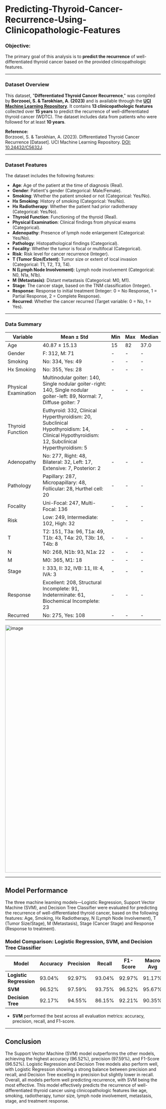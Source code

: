 # Predicting-Thyroid-Cancer-Recurrence-Using-Clinicopathologic-Features

### Objective:
The primary goal of this analysis is to **predict the recurrence** of well-differentiated thyroid cancer based on the provided clinicopathologic features.

---

### Dataset Overview
This dataset, "**Differentiated Thyroid Cancer Recurrence**," was compiled by **Borzooei, S. & Tarokhian, A. (2023)** and is available through the **[UCI Machine Learning Repository](https://doi.org/10.24432/C5632J)**. It contains **13 clinicopathologic features** collected over **15 years** to predict the recurrence of well-differentiated thyroid cancer (WDTC). The dataset includes data from patients who were followed for at least **10 years**. 

**Reference:**  
Borzooei, S. & Tarokhian, A. (2023). Differentiated Thyroid Cancer Recurrence [Dataset]. UCI Machine Learning Repository. [DOI: 10.24432/C5632J](https://doi.org/10.24432/C5632J).

---

### Dataset Features
The dataset includes the following features:

- **Age**: Age of the patient at the time of diagnosis (Real).
- **Gender**: Patient's gender (Categorical: Male/Female).
- **Smoking**: Whether the patient smoked or not (Categorical: Yes/No).
- **Hx Smoking**: History of smoking (Categorical: Yes/No).
- **Hx Radiotherapy**: Whether the patient had prior radiotherapy (Categorical: Yes/No).
- **Thyroid Function**: Functioning of the thyroid (Real).
- **Physical Examination**: Clinical findings from physical exams (Categorical).
- **Adenopathy**: Presence of lymph node enlargement (Categorical: Yes/No).
- **Pathology**: Histopathological findings (Categorical).
- **Focality**: Whether the tumor is focal or multifocal (Categorical).
- **Risk**: Risk level for cancer recurrence (Integer).
- **T (Tumor Size/Extent)**: Tumor size or extent of local invasion (Categorical: T1, T2, T3, T4).
- **N (Lymph Node Involvement)**: Lymph node involvement (Categorical: N0, N1a, N1b).
- **M (Metastasis)**: Distant metastasis (Categorical: M0, M1).
- **Stage**: The cancer stage, based on the TNM classification (Integer).
- **Response**: Response to initial treatment (Integer: 0 = No Response, 1 = Partial Response, 2 = Complete Response).
- **Recurred**: Whether the cancer recurred (Target variable: 0 = No, 1 = Yes).

---

### Data Summary


| Variable             | Mean ± Std                                                                                                                                | Min   | Max   | Median   |
|----------------------|-------------------------------------------------------------------------------------------------------------------------------------------|-------|-------|----------|
| Age                  | 40.87 ± 15.13                                                                                                                             | 15    | 82    | 37.0     |
| Gender               | F: 312, M: 71                                                                                                                             | -     | -     | -        |
| Smoking              | No: 334, Yes: 49                                                                                                                          | -     | -     | -        |
| Hx Smoking           | No: 355, Yes: 28                                                                                                                          | -     | -     | -        |
| Physical Examination | Multinodular goiter: 140, Single nodular goiter-right: 140, Single nodular goiter-left: 89, Normal: 7, Diffuse goiter: 7                  | -     | -     | -        |
| Thyroid Function     | Euthyroid: 332, Clinical Hyperthyroidism: 20, Subclinical Hypothyroidism: 14, Clinical Hypothyroidism: 12, Subclinical Hyperthyroidism: 5 | -     | -     | -        |
| Adenopathy           | No: 277, Right: 48, Bilateral: 32, Left: 17, Extensive: 7, Posterior: 2                                                                   | -     | -     | -        |
| Pathology            | Papillary: 287, Micropapillary: 48, Follicular: 28, Hurthel cell: 20                                                                      | -     | -     | -        |
| Focality             | Uni-Focal: 247, Multi-Focal: 136                                                                                                          | -     | -     | -        |
| Risk                 | Low: 249, Intermediate: 102, High: 32                                                                                                     | -     | -     | -        |
| T                    | T2: 151, T3a: 96, T1a: 49, T1b: 43, T4a: 20, T3b: 16, T4b: 8                                                                              | -     | -     | -        |
| N                    | N0: 268, N1b: 93, N1a: 22                                                                                                                 | -     | -     | -        |
| M                    | M0: 365, M1: 18                                                                                                                           | -     | -     | -        |
| Stage                | I: 333, II: 32, IVB: 11, III: 4, IVA: 3                                                                                                   | -     | -     | -        |
| Response             | Excellent: 208, Structural Incomplete: 91, Indeterminate: 61, Biochemical Incomplete: 23                                                  | -     | -     | -        |
| Recurred             | No: 275, Yes: 108                                                                                                                         | -     | -     | -        |

<img width="798" alt="image" src="https://github.com/user-attachments/assets/55b7de78-5d60-49ff-aef6-fbff7a387e82" />


---

## Model Performance
The three machine learning models—Logistic Regression, Support Vector Machine (SVM), and Decision Tree Classifier were evaluated for predicting the recurrence of well-differentiated thyroid cancer, based on the following features: Age, Smoking, Hx Radiotherapy, N (Lymph Node Involvement), T (Tumor Size/Stage), M (Metastasis), Stage (Cancer Stage) and Response (Response to treatment). 

### Model Comparison: Logistic Regression, SVM, and Decision Tree Classifier

| **Model**              | **Accuracy** | **Precision** | **Recall**  | **F1-Score** | **Macro Avg** | **Weighted Avg** |
|------------------------|--------------|---------------|-------------|--------------|---------------|------------------|
| **Logistic Regression** | 93.04%       | 92.97%        | 93.04%      | 92.97%       | 91.17%        | 92.97%           |
| **SVM**                 | 96.52%       | 97.59%        | 93.75%      | 96.52%       | 95.67%        | 96.52%           |
| **Decision Tree**       | 92.17%       | 94.55%        | 86.15%      | 92.21%       | 90.35%        | 92.21%           |

- **SVM** performed the best across all evaluation metrics: accuracy, precision, recall, and F1-score.

---

## Conclusion

The Support Vector Machine (SVM) model outperforms the other models, achieving the highest accuracy (96.52%), precision (97.59%), and F1-Score (96.52%). Logistic Regression and Decision Tree models also perform well, with Logistic Regression showing a strong balance between precision and recall, and Decision Tree excelling in precision but slightly lower in recall. Overall, all models perform well predicting recurrence, with SVM being the most effective. This model effectively predicts the recurrence of well-differentiated thyroid cancer using clinicopathologic features like age, smoking, radiotherapy, tumor size, lymph node involvement, metastasis, stage, and treatment response. 












